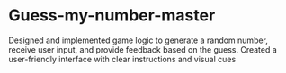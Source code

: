 # Guess-my-number-master
Designed and implemented game logic to generate a random number, receive user input, and provide feedback based on the guess. Created a user-friendly interface with clear instructions and visual cues
